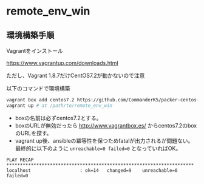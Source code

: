 
# remote_env_win

## 環境構築手順

Vagrantをインストール

https://www.vagrantup.com/downloads.html

ただし、Vagrant 1.8.7だけCentOS7.2が動かないので注意

以下のコマンドで環境構築

```sh
vagrant box add centos7.2 https://github.com/CommanderK5/packer-centos-template/releases/download/0.7.2/vagrant-centos-7.2.box
vagrant up # at /path/to/remote_env_win
```

 * boxの名前は必ずcentos7.2とする。
 * boxのURLが無効だったら http://www.vagrantbox.es/ からcentos7.2のboxのURLを探す。
 * vagrant up後、ansibleの冪等性を保つためfatalが出力されるが問題ない。最終的に以下のように `unreachable=0 failed=0` となっていればOK。

```
PLAY RECAP *********************************************************************
localhost                  : ok=14   changed=9    unreachable=0    failed=0
```
